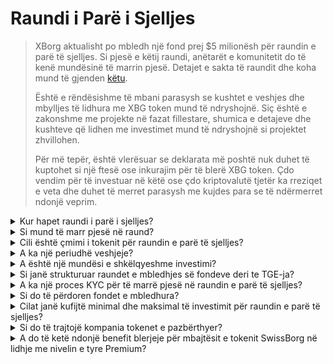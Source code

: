 # Raundi i Parë i Sjelljes

> XBorg aktualisht po mbledh një fond prej $5 milionësh për raundin e parë të sjelljes. Si pjesë e këtij raundi, anëtarët e komunitetit do të kenë mundësinë të marrin pjesë. Detajet e sakta të raundit dhe koha mund të gjenden [këtu](https://www.xborg.com/seed-round).&#x20;
>
> Është e rëndësishme të mbani parasysh se kushtet e veshjes dhe mbylljes të lidhura me XBG token mund të ndryshojnë. Siç është e zakonshme me projekte në fazat fillestare, shumica e detajeve dhe kushteve që lidhen me investimet mund të ndryshojnë si projektet zhvillohen.
>
> Për më tepër, është vlerësuar se deklarata më poshtë nuk duhet të kuptohet si një ftesë ose inkurajim për të blerë XBG token. Çdo vendim për të investuar në këtë ose çdo kriptovalutë tjetër ka rreziqet e veta dhe duhet të merret parasysh me kujdes para se të ndërmerret ndonjë veprim.

<details>

<summary>Kur hapet raundi i parë i sjelljes?</summary>

Raundi i parë i sjelljes u hap më 16 maj 2023 me arkivën Prometheus të vendosur në [platformën e XBorg](https://launchpad.xborg.com/project/xborg).

Për sa i përket arkivave të SwissBorg, arkiva publike e parë hapet më 23 maj 2023 në orën 2 pasdite CET, ndjekur nga tre arkiva të tjera. Datat dhe madhësitë e saktë mund të gjenden në [faqen tonë zyrtare](https://www.xborg.com/how-to-invest).

</details>

<details>

<summary>Si mund të marr pjesë në raund?</summary>

Për të marrë pjesë në raund, mund të bleni një NFT Prometheus [këtu](https://opensea.io/collection/xborg-prometheus) dhe të merrni pjesë në [platformën tonë](https://launchpad.xborg.com/). Alternativisht, mund të shkarkoni aplikacionin SwissBorg për të pasur qasje në mundësitë e investimeve. Megjithatë, duhet të theksohet se vetëm mbajtësit e arkivave Prometheus kanë garantuar një alokim, ndërsa nivelin aktual të interesit për raundin e tejkalon $4.5 milionë. Si rezultat, nuk mund të sigurojmë alokimet përmes aplikacionit SwissBorg. Detajet e sakta mund të gjenden [këtu](https://www.xborg.com/how-to-invest).&#x20;

</details>

<details>

<summary>Cili është çmimi i tokenit për raundin e parë të sjelljes?</summary>

* VC-të, BA-të dhe Prometheus: $0.045
* SwissBorg Seria A, Genesis dhe Generation: $0.05
* Publiku: $0.055

</details>

<details>

<summary>A ka një periudhë veshjeje?</summary>

Për pjesëmarrësit strategjikë dhe të raundit të parë, investimi juaj vjen me një periudhë mbylljeje prej 3 muajsh, pasuar nga një skemë veshjeje 18-mujore pas TGE. Për më tepër, 10% e tokenave XBG të blera do të jenë në dispozicion menjëherë pas TGE. Ju lutemi të keni parasysh se këto kushte mund të ndryshojnë si ne adaptohemi për të përmbushur kërkesat e bursave kriptovalutash.

</details>

<details>

<summary>A është një mundësi e shkëlqyeshme investimi?</summary>

Edhe pse është çmimi më i ulët për të blerë tokenet XBG, është e rëndësishme të theksohet se nuk mund të garantohet një kthim pozitiv në investim. Faktikisht, asnjë investim nuk mund të garantohet të sjellë një rezultat pozitiv.

</details>

<details>

<summary>Si janë strukturuar raundet e mbledhjes së fondeve deri te TGE-ja?</summary>

* **Raundi strategjik:** $1milion u mbledhën në $0.025 / XBG token.
* **Raundi i parë i sjelljes:** $5 milionë u mbledhën në $0.045-0.055 / XBG token.&#x20;
* **Raundi publik:** Sipas LBP-së.&#x20;

</details>

<details>

<summary>A ka një proces KYC për të marrë pjesë në raundin e parë të sjelljes?</summary>

Po, si raundi i sjelljes ashtu edhe raundi publik do të nënshtrohen një proceduri KYC. Në platformën e XBorg, procedura KYC ndodh këtu: [https://launchpad.xborg.com/kyc](https://launchpad.xborg.com/kyc)

</details>

<details>

<summary>Si do të përdoren fondet e mbledhura?</summary>

Po mbledhim një fond prej $5 milionësh për raundin e parë të sjelljes. Fondet e mbledhura do të ndahen si vijon dhe do të shpenzohen nëpër 3 vite.

* **Zhvillimet teknike:** 60% ($3'000'000) e fondeve do të ndahen për zhvillimet teknike dhe kostot e infrastrukturës. Kjo përfaqëson koston e 10 inxhinierëve të punësuar për tre vite me një pagë mesatare tregu prej $7'000 në muaj.
* **Marketingu:** 20% ($1'000'000) e fondeve do të ndahen për shpenzime marketingu, fushata influencer, PR, mundësi sponsorizimi dhe ngjarje.
* **Liqiditeti dhe listimet në bursa:** 10% ($500'000) e fondeve do të ndahen për pagesa listimi në bursa dhe sigurimin e likuiditetit.
* **Kostot operative:** 10% ($500'000) e fondeve do të ndahen për qiranë zyre, tarifa ligjore dhe abonime softuerike.

Thesarin aktual e mbulon kostot jashtë teknike të burimeve njerëzore.

</details>

<details>

<summary>Cilat janë kufijtë minimal dhe maksimal të investimit për raundin e parë të sjelljes?</summary>

Nëse jeni mbajtës i arkivës Prometheus, kufiri minimal i investimit është vendosur në $100, ndërsa kufiri maksimal është $3,000 për NFT. Për përdoruesit e SwissBorg, kufijtë e investimit varen nga nivelët dhe ndryshojnë sipas tyre. Ju lutemi të referoheni në strukturën e detajuar të niveleve në [faqen tonë zyrtare](https://www.xborg.com/how-to-invest).

</details>

<details>

<summary>Si do të trajtojë kompania tokenet e pazbërthyer?</summary>

Në rastin e tokenëve të pazbërthyer, ato mund të mbahen në thesar dhe më vonë të shiten në mënyrë të drejtpërdrejtë (OTC) te investitorët e mëdhenj.

</details>

<details>

<summary>A do të ketë ndonjë benefit blerjeje për mbajtësit e tokenit SwissBorg në lidhje me nivelin e tyre Premium?</summary>

Investitorët e Serisë A dhe mbajtësit e niveleve Premium Genesis/Generation do të kenë mundësinë të blejnë tokenet XBG gjatë raundit të parë të sjelljes, megjithëse në një vlerësim më të lartë se mbajtësit e arkivave Prometheus.

</details>

&#x20;